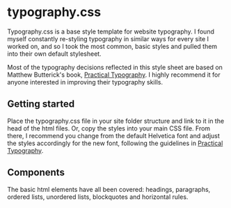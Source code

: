 # typography.css

Typography.css is a base style template for website typography. I found myself constantly re-styling typography in similar ways for every site I worked on, and so I took the most common, basic styles and pulled them into their own default stylesheet.

Most of the typography decisions reflected in this style sheet are based on Matthew Butterick's book, [Practical Typography](http://practicaltypography.com). I highly recommend it for anyone interested in improving their typography skills.

## Getting started

Place the typography.css file in your site folder structure and link to it in the head of the html files. Or, copy the styles into your main CSS file. From there, I recommend you change from the default Helvetica font and adjust the styles accordingly for the new font, following the guidelines in [Practical Typography](http://practicaltypography.com).

## Components

The basic html elements have all been covered: headings, paragraphs, ordered lists, unordered lists, blockquotes and horizontal rules.